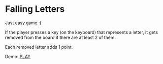 # Falling Letters

Just easy game :)

If the player presses a key (on the keyboard) that represents a letter, it gets removed from the board if there are at least 2 of them.

Each removed letter adds 1 point.

Demo:
[PLAY](http://fallingletters.janpetrik.cz/)
